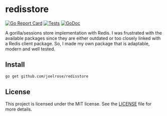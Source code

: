 # redisstore

[![Go Report Card](https://goreportcard.com/badge/github.com/joelrose/redisstore)](https://goreportcard.com/report/github.com/joelrose/redisstore)
[![Tests](https://github.com/joelrose/redisstore/actions/workflows/ci.yml/badge.svg)](https://github.com/joelrose/redisstore/actions/workflows/ci.yaml)
[![GoDoc](https://godoc.org/github.com/joelrose/redisstore?status.svg)](https://godoc.org/github.com/joelrose/redisstore)

A gorilla/sessions store implementation with Redis. 
I was frustrated with the available packages since they are either outdated or too closely linked with a Redis client package. So, I made my own package that is adaptable, modern and well tested.

## Install

```bash
go get github.com/joelrose/redisstore
```

## License

This project is licensed under the MIT license. See the [LICENSE](./LICENSE) file for more
details.